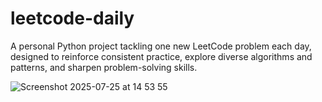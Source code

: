 # leetcode-daily

A personal Python project tackling one new LeetCode problem each day, designed to reinforce consistent practice, explore diverse algorithms and patterns, and sharpen problem-solving skills.

![Screenshot 2025-07-25 at 14 53 55](https://github.com/user-attachments/assets/0c1a702d-7a22-4bbc-bd2f-b18fbbdf24bb)
